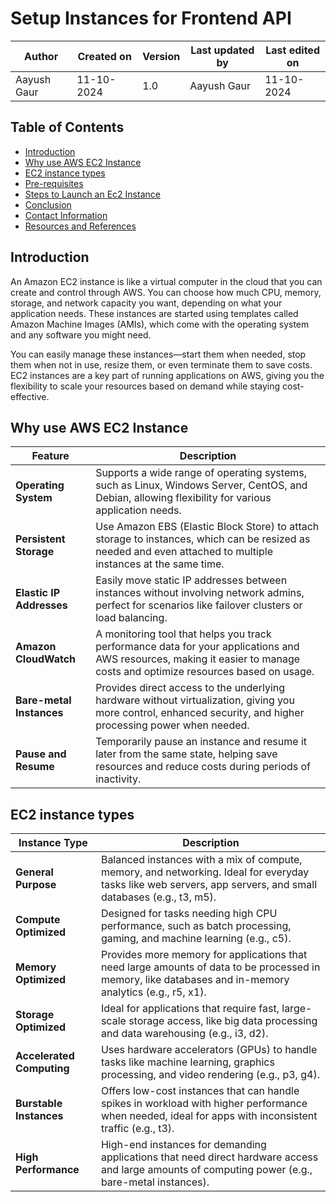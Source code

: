 # Setup Instances for Frontend API

 
|   Author        |  Created on   |  Version   | Last updated by  | Last edited on |
| --------------- | --------------| -----------|----------------- | -------------- |
| Aayush Gaur |  11-10-2024  | 1.0 | Aayush Gaur  | 11-10-2024    |


## Table of Contents
+ [Introduction](#Introduction)
+ [Why use AWS EC2 Instance](#Why-use-AWS-EC2-Instance)
+ [EC2 instance types](#EC2-instance-types)
+ [Pre-requisites](#Pre-requisites)
+ [Steps to Launch an Ec2 Instance](#Steps-to-Launch-an-Ec2-Instance)
+ [Conclusion](#Conclusion)
+ [Contact Information](#Contact-Information)
+ [Resources and References](#Resources-and-References)
  

## Introduction
An Amazon EC2 instance is like a virtual computer in the cloud that you can create and control through AWS. You can choose how much CPU, memory, storage, and network capacity you want, depending on what your application needs. These instances are started using templates called Amazon Machine Images (AMIs), which come with the operating system and any software you might need.

You can easily manage these instances—start them when needed, stop them when not in use, resize them, or even terminate them to save costs. EC2 instances are a key part of running applications on AWS, giving you the flexibility to scale your resources based on demand while staying cost-effective.

## Why use AWS EC2 Instance
| Feature                 | Description                                                                                                                                                                |
|-------------------------|----------------------------------------------------------------------------------------------------------------------------------------------------------------------------|
| **Operating System**     | Supports a wide range of operating systems, such as Linux, Windows Server, CentOS, and Debian, allowing flexibility for various application needs.                          |
| **Persistent Storage**   | Use Amazon EBS (Elastic Block Store) to attach storage to instances, which can be resized as needed and even attached to multiple instances at the same time.               |
| **Elastic IP Addresses** | Easily move static IP addresses between instances without involving network admins, perfect for scenarios like failover clusters or load balancing.                         |
| **Amazon CloudWatch**    | A monitoring tool that helps you track performance data for your applications and AWS resources, making it easier to manage costs and optimize resources based on usage.     |
| **Bare-metal Instances** | Provides direct access to the underlying hardware without virtualization, giving you more control, enhanced security, and higher processing power when needed.               |
| **Pause and Resume**     | Temporarily pause an instance and resume it later from the same state, helping save resources and reduce costs during periods of inactivity.                                  |
## EC2 instance types
| Instance Type            | Description                                                                                                                                                 |
|--------------------------|-------------------------------------------------------------------------------------------------------------------------------------------------------------|
| **General Purpose**       | Balanced instances with a mix of compute, memory, and networking. Ideal for everyday tasks like web servers, app servers, and small databases (e.g., t3, m5). |
| **Compute Optimized**     | Designed for tasks needing high CPU performance, such as batch processing, gaming, and machine learning (e.g., c5).                                           |
| **Memory Optimized**      | Provides more memory for applications that need large amounts of data to be processed in memory, like databases and in-memory analytics (e.g., r5, x1).       |
| **Storage Optimized**     | Ideal for applications that require fast, large-scale storage access, like big data processing and data warehousing (e.g., i3, d2).                           |
| **Accelerated Computing** | Uses hardware accelerators (GPUs) to handle tasks like machine learning, graphics processing, and video rendering (e.g., p3, g4).                              |
| **Burstable Instances**   | Offers low-cost instances that can handle spikes in workload with higher performance when needed, ideal for apps with inconsistent traffic (e.g., t3).          |
| **High Performance**      | High-end instances for demanding applications that need direct hardware access and large amounts of computing power (e.g., bare-metal instances).               |



